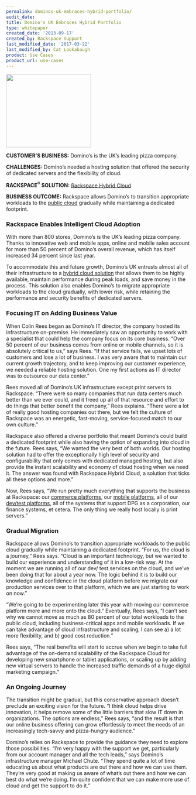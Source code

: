 ```yaml
---
permalink: dominos-uk-embraces-hybrid-portfolio/
audit_date:
title: Domino's UK Embraces Hybrid Portfolio
type: whitepaper
created_date: '2013-09-17'
created_by: Rackspace Support
last_modified_date: '2017-03-22'
last_modified_by: Cat Lookabaugh
product: Use Cases
product_url: use-cases
---
```


<a href="http://www.dominos.co.uk/">
   <img src="{% asset_path use-cases/dominos-uk-embraces-hybrid-portfolio/dominos.png %}" width="232" height="200" />
</a>

**CUSTOMER’S BUSINESS:** Domino’s is the UK’s leading pizza company.

**CHALLENGES:** Domino’s needed a hosting solution that offered the
security of dedicated servers and the flexibility of cloud.

**RACKSPACE<sup>&reg;</sup> SOLUTION:** [Rackspace Hybrid
Cloud](http://www.rackspace.com/cloud/hybrid/)

**BUSINESS OUTCOME:** Rackspace allows Domino’s to transition
appropriate workloads to the [public
cloud](http://www.rackspace.com/cloud/public) gradually while
maintaining a dedicated footprint.

### Rackspace Enables Intelligent Cloud Adoption

With more than 800 stores, Domino’s is the UK’s leading pizza company.
Thanks to innovative web and mobile apps, online and mobile sales
account for more than 50 percent of Domino’s overall revenue, which has
itself increased 34 percent since last year.

To accommodate this and future growth, Domino’s UK entrusts almost all
of their infrastructure to a [hybrid cloud
solution](http://www.rackspace.com/cloud/hybrid/) that allows them to be
highly available, maintain performance during peak loads, and save money
in the process. This solution also enables Domino’s to migrate
appropriate workloads to the cloud gradually, with lower risk, while
retaining the performance and security benefits of dedicated servers.

### Focusing IT on Adding Business Value

When Colin Rees began as Domino’s IT director, the company hosted its
infrastructure on-premise. He immediately saw an opportunity to work
with a specialist that could help the company focus on its core
business. “Over 50 percent of our business comes from online or mobile
channels, so it is absolutely critical to us,” says Rees. “If that
service fails, we upset lots of customers and lose a lot of business. I
was very aware that to maintain our current growth trajectory, and to
keep improving our customer experience, we needed a reliable hosting
solution. One my first actions as IT director was to outsource our data
center.”

Rees moved all of Domino’s UK infrastructure except print servers to
Rackspace. “There were so many companies that run data centers much
better than we ever could, and it freed up all of that resource and
effort to do things that better benefit the company,” Rees explains.
“There were a lot of really good hosting companies out there, but we
felt the culture of Rackspace was an energetic, fast-moving,
service-focused match to our own culture.”

Rackspace also offered a diverse portfolio that meant Domino’s could
build a dedicated footprint while also having the option of expanding
into cloud in the future. Rees says, “We wanted the very best of both
worlds. Our hosting solution had to offer the exceptionally high level
of security and configurability that only comes with dedicated managed
hosting, but also provide the instant scalability and economy of cloud
hosting when we need it. The answer was found with Rackspace Hybrid
Cloud, a solution that ticks all these options and more.”

Now, Rees says, “We run pretty much everything that supports the
business at Rackspace: our [commerce
platforms](http://www.rackspace.com/ecommerce-hosting/), our [mobile
platforms](http://www.rackspace.com/mobile-cloud/), all of our [dev/test
platforms](http://www.rackspace.com/hosting_solutions/testdev/), all of
the systems that support DPG as a corporation, our finance systems, et
cetera. The only thing we really host locally is print servers.”

### Gradual Migration

Rackspace allows Domino’s to transition appropriate workloads to the
public cloud gradually while maintaining a dedicated footprint. “For us,
the cloud is a journey,” Rees says. “Cloud is an important technology,
but we wanted to build our experience and understanding of it in a
low-risk way. At the moment we are running all of our dev/ test services
on the cloud, and we’ve been doing that for about a year now. The logic
behind it is to build our knowledge and confidence in the cloud platform
before we migrate our production services over to that platform, which
we are just starting to work on now.”

“We’re going to be experimenting later this year with moving our
commerce platform more and more onto the cloud.” Eventually, Rees says,
“I can’t see why we cannot move as much as 80 percent of our total
workloads to the public cloud, including business-critical apps and
mobile workloads. If we can take advantage of cloud infrastructure and
scaling, I can see a) a lot more flexibility, and b) good cost
reduction.”

Rees says, “The real benefits will start to accrue when we begin to take
full advantage of the on-demand scalability of the Rackspace Cloud for
developing new smartphone or tablet applications, or scaling up by
adding new virtual servers to handle the increased traffic demands of a
huge digital marketing campaign.“

### An Ongoing Journey

The transition might be gradual, but this conservative approach doesn’t
preclude an exciting vision for the future. “I think cloud helps drive
innovation, it helps remove some of the little barriers that slow IT
down in organizations. The options are endless,” Rees says, “and the
result is that our online business offering can grow effortlessly to
meet the needs of an increasingly tech-savvy and pizza-hungry audience.”

Domino’s relies on Rackspace to provide the guidance they need to
explore those possibilities. “I’m very happy with the support we get,
particularly from our account manager and all the tech leads,” says
Domino’s infrastructure manager Michael Chute. “They spend quite a lot
of time educating us about what products are out there and how we can
use them. They’re very good at making us aware of what’s out there and
how we can best do what we’re doing. I’m quite confident that we can
make more use of cloud and get the support to do it.”
